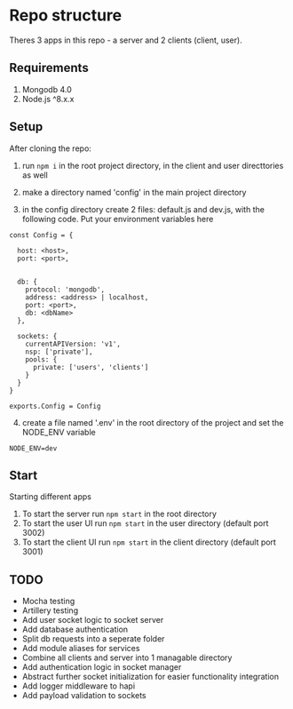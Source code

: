 # Repo structure

Theres 3 apps in this repo - a server and 2 clients (client, user).

## Requirements
1. Mongodb 4.0
2. Node.js ^8.x.x

## Setup
After cloning the repo:

1. run ``` npm i ``` in the root project directory, in the client and user directtories as well

2. make a directory named 'config' in the main project directory

3. in the config directory create 2 files: default.js and dev.js, with the following code. Put your environment variables here
```
const Config = {

  host: <host>,
  port: <port>,


  db: {
    protocol: 'mongodb',
    address: <address> | localhost,
    port: <port>,
    db: <dbName>
  },

  sockets: {
    currentAPIVersion: 'v1',
    nsp: ['private'],
    pools: {
      private: ['users', 'clients']
    }
  }
}

exports.Config = Config
```

4. create a file named '.env' in the root directory of the project and set the NODE_ENV variable
```
NODE_ENV=dev
```


## Start
Starting different apps

1. To start the server run ``` npm start ``` in the root directory
1. To start the user UI run ``` npm start ``` in the user directory (default port 3002)
1. To start the client UI run ``` npm start ``` in the client directory (default port 3001)

## TODO
- Mocha testing
- Artillery testing
- Add user socket logic to socket server
- Add database authentication
- Split db requests into a seperate folder
- Add module aliases for services
- Combine all clients and server into 1 managable directory
- Add authentication logic in socket manager
- Abstract further socket initialization for easier functionality integration
- Add logger middleware to hapi
- Add payload validation to sockets
